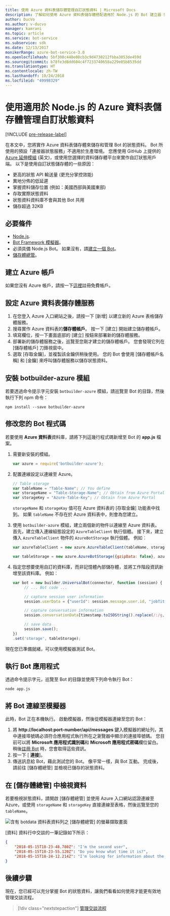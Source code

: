 ```yaml
---
title: 使用 Azure 資料表儲存體管理自訂狀態資料 | Microsoft Docs
description: 了解如何使用 Azure 資料表儲存體搭配適用於 Node.js 的 Bot 建立器 SDK，來儲存和擷取狀態資料。
author: DucVo
ms.author: v-ducvo
manager: kamrani
ms.topic: article
ms.service: bot-service
ms.subservice: sdk
ms.date: 12/13/2017
monikerRange: azure-bot-service-3.0
ms.openlocfilehash: 5bf308c440e08cb3c9d4730212fbba3053de459d
ms.sourcegitcommit: b78fe3d8dd604c4f7233740658a229e85b8535dd
ms.translationtype: HT
ms.contentlocale: zh-TW
ms.lasthandoff: 10/24/2018
ms.locfileid: "49998329"
---
```

# <a name="manage-custom-state-data-with-azure-table-storage-for-nodejs"></a>使用適用於 Node.js 的 Azure 資料表儲存體管理自訂狀態資料

[!INCLUDE [pre-release-label](../includes/pre-release-label-v3.md)]

在本文中，您將實作 Azure 資料表儲存體來儲存和管理 Bot 的狀態資料。 Bot 所使用的預設「連接器狀態服務」不適用於生產環境。 您應使用 GitHub 上提供的 [Azure 延伸模組](https://www.npmjs.com/package/botbuilder-azure) (英文)，或使用您選擇的資料儲存體平台來實作自訂狀態用戶端。 以下是使用自訂狀態儲存體的一些原因：

- 更高的狀態 API 輸送量 (更充分掌控效能)
- 異地分佈的低延遲
- 掌握資料儲存位置 (例如：美國西部與美國東部)
- 存取實際狀態資料
- 狀態資料資料庫不會與其他 Bot 共用
- 儲存超過 32KB

## <a name="prerequisites"></a>必要條件

- [Node.js](https://nodejs.org/en/).
- [Bot Framework 模擬器](~/bot-service-debug-emulator.md)。
- 必須具備 Node.js Bot。 如果沒有，請[建立一個 Bot](bot-builder-nodejs-quickstart.md)。 
- [儲存體總管](http://storageexplorer.com/)。

## <a name="create-azure-account"></a>建立 Azure 帳戶
如果您沒有 Azure 帳戶，請按一下[這裡](https://azure.microsoft.com/en-us/free/)註冊免費帳戶。

## <a name="set-up-the-azure-table-storage-service"></a>設定 Azure 資料表儲存體服務
1. 在您登入 Azure 入口網站之後，請按一下 [新增] 以建立新的 Azure 表格儲存體服務。 
2. 搜尋實作 Azure 資料表的**儲存體帳戶**。 按一下 [建立] 開始建立儲存體帳戶。 
3. 填寫欄位，按一下畫面底部的 [建立] 按鈕來部署新的儲存體服務。 
4. 部署新的儲存體服務之後，巡覽至您剛才建立的儲存體帳戶。 您會發現它列在 [儲存體帳戶] 刀鋒視窗中。
4. 選取 [存取金鑰]，並複製該金鑰供稍後使用。 您的 Bot 會使用 [儲存體帳戶名稱] 和 [金鑰] 來呼叫儲存體服務以儲存狀態資料。

## <a name="install-botbuilder-azure-module"></a>安裝 botbuilder-azure 模組

若要透過命令提示字元安裝 `botbuilder-azure` 模組，請巡覽至 Bot 的目錄，然後執行下列 npm 命令：

```nodejs
npm install --save botbuilder-azure
```

## <a name="modify-your-bot-code"></a>修改您的 Bot 程式碼

若要使用 **Azure 資料表**資料庫，請將下列這幾行程式碼新增至 Bot 的 **app.js** 檔案。

1. 需要新安裝的模組。

   ```javascript
   var azure = require('botbuilder-azure'); 
   ```

2. 配置連線設定以連線至 Azure。
   ```javascript
   // Table storage
   var tableName = "Table-Name"; // You define
   var storageName = "Table-Storage-Name"; // Obtain from Azure Portal
   var storageKey = "Azure-Table-Key"; // Obtain from Azure Portal
   ```
   `storageName` 和 `storageKay` 值可在 Azure 資料表的 [存取金鑰] 功能表中找到。 如果 `tableName` 不存在於 Azure 資料表中，則會為您建立。

3. 使用 `botbuilder-azure` 模組，建立兩個新的物件以連線至 Azure 資料表。 首先，建立傳入連線組態設定的 `AzureTableClient` 執行個體。 接下來，建立傳入 `AzureTableClient` 物件的 `AzureBotStorage` 執行個體。 例如︰

   ```javascript
   var azureTableClient = new azure.AzureTableClient(tableName, storageName, storageKey);

   var tableStorage = new azure.AzureBotStorage({gzipData: false}, azureTableClient);
   ```

4. 指定您想要使用自訂的資料庫，而非記憶體內部儲存體，並將工作階段資訊新增至該資料庫。 例如︰

   ```javascript
   var bot = new builder.UniversalBot(connector, function (session) {
        // ... Bot code ...

        // capture session user information
        session.userData = {"userId": session.message.user.id, "jobTitle": "Senior Developer"};

        // capture conversation information  
        session.conversationData[timestamp.toISOString().replace(/:/g,"-")] = session.message.text;

        // save data
        session.save();
   })
   .set('storage', tableStorage);
   ```
現在您已準備就緒，可以使用模擬器測試 Bot。

## <a name="run-your-bot-app"></a>執行 Bot 應用程式

透過命令提示字元，巡覽至 Bot 的目錄並使用下列命令執行 Bot：

```nodejs
node app.js
```

## <a name="connect-your-bot-to-the-emulator"></a>將 Bot 連線至模擬器

此時，Bot 正在本機執行。 啟動模擬器，然後從模擬器連線至您的 Bot：

1. 將 <strong>http://localhost:port-number/api/messages</strong> 鍵入模擬器的網址列，其中連接埠號碼必須符合應用程式執行所在之瀏覽器中顯示的連接埠號碼。 您目前可以將 <strong>Microsoft 應用程式識別碼</strong>和 <strong>Microsoft 應用程式密碼</strong>欄位留白。 稍後[註冊 Bot](~/bot-service-quickstart-registration.md) 時，您會取得這些資訊。
2. 按一下 [ **連接**]。
3. 傳送訊息給 Bot，藉此測試您的 Bot。 像平常一樣，與 Bot 互動。 完成後，請前往 [儲存體總管] 並檢視已儲存的狀態資料。

## <a name="view-data-in-storage-explorer"></a>在 [儲存體總管] 中檢視資料

若要檢視狀態資料，請開啟 [儲存體總管] 並使用 Azure 入口網站認證連線至 Azure，或使用 `storageName` 和 `storageKey` 直接連線至表格，然後巡覽至您的 `tableName`。 

![含有 botdata 資料表資料列之 [儲存體總管] 的螢幕擷取畫面](~/media/bot-builder-nodejs-state-azure-table-storage/bot-builder-nodejs-state-azure-table-storage-query.png)

[資料] 資料行中交談的一筆記錄如下所示：

```JSON
{
    "2018-05-15T18-23-48.780Z": "I'm the second user",
    "2018-05-15T18-23-55.120Z": "Do you know what time it is?",
    "2018-05-15T18-24-12.214Z": "I'm looking for information about the new process."
}
```

## <a name="next-step"></a>後續步驟

現在，您已經可以充分掌握 Bot 的狀態資料，讓我們看看如何使用才能更有效地管理交談流程。

> [!div class="nextstepaction"]
> [管理交談流程](bot-builder-nodejs-dialog-manage-conversation-flow.md)
